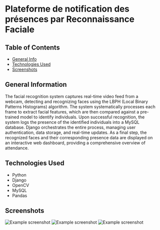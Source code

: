 # Plateforme de notification des présences par Reconnaissance Faciale 

## Table of Contents
* [General Info](#general-information)
* [Technologies Used](#technologies-used)
* [Screenshots](#screenshots)
<!-- * [License](#license) -->


## General Information
The facial recognition system captures real-time video feed from a webcam, detecting and recognizing faces using the LBPH (Local Binary Patterns Histograms) algorithm. The system systematically processes each frame to extract facial features, which are then compared against a pre-trained model to identify individuals. Upon successful recognition, the system logs the presence of the identified individuals into a MySQL database. Django orchestrates the entire process, managing user authentication, data storage, and real-time updates. As a final step, the recognized faces and their corresponding presence data are displayed on an interactive web dashboard, providing a comprehensive overview of attendance.
<!-- You don't have to answer all the questions - just the ones relevant to your project. -->


## Technologies Used
- Python
- Django
- OpenCV
- MySQL
- Pandas



## Screenshots
![Example screenshot](screenshots/screen_airflow1.jpg)
![Example screenshot](screenshots/db.jpg)
![Example screenshot](screenshots/Dashboard.jpg)
<!-- If you have screenshots you'd like to share, include them here. -->



<!-- Optional -->
<!-- ## License -->
<!-- This project is open source and available under the [... License](). -->

<!-- You don't have to include all sections - just the one's relevant to your project -->
